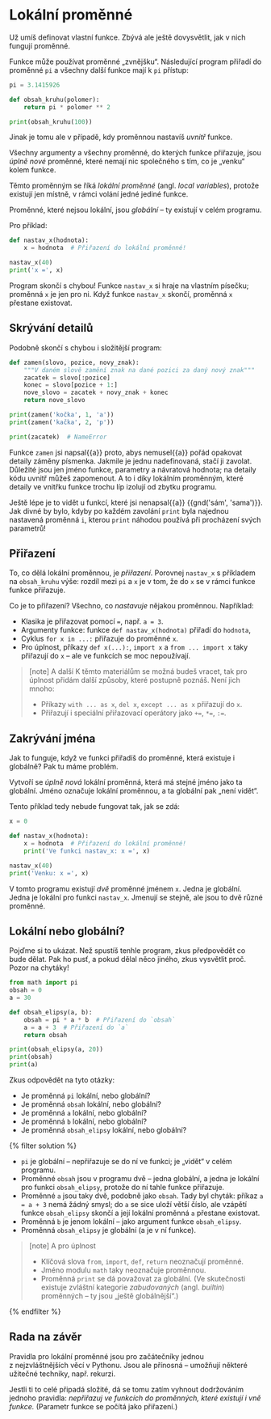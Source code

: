 # Lokální proměnné

Už umíš definovat vlastní funkce.
Zbývá ale ještě dovysvětlit, jak v nich fungují proměnné.

Funkce může používat proměnné „zvnějšku“.
Následující program přiřadí do proměnné `pi` a všechny další funkce
mají k `pi` přístup:

```python
pi = 3.1415926

def obsah_kruhu(polomer):
    return pi * polomer ** 2

print(obsah_kruhu(100))
```

Jinak je tomu ale v případě, kdy proměnnou nastavíš *uvnitř* funkce.

Všechny argumenty a všechny proměnné, do kterých funkce přiřazuje,
jsou *úplně nové* proměnné, které nemají nic
společného s tím, co je „venku“ kolem funkce.

Těmto proměnným se říká *lokální proměnné* (angl. *local variables*),
protože existují jen místně, v rámci volání jedné jediné funkce.

Proměnné, které nejsou lokální, jsou *globální* – ty existují v celém programu.

Pro příklad:

```python
def nastav_x(hodnota):
    x = hodnota  # Přiřazení do lokální proměnné!

nastav_x(40)
print('x =', x)
```

Program skončí s chybou!
Funkce `nastav_x` si hraje na vlastním písečku; proměnná `x` je jen
pro ni.
Když funkce `nastav_x` skončí, proměnná `x` přestane existovat.


## Skrývání detailů

Podobně skončí s chybou i složitější program:

```python
def zamen(slovo, pozice, novy_znak):
    """V daném slově zamění znak na dané pozici za daný nový znak"""
    zacatek = slovo[:pozice]
    konec = slovo[pozice + 1:]
    nove_slovo = zacatek + novy_znak + konec
    return nove_slovo

print(zamen('kočka', 1, 'a'))
print(zamen('kačka', 2, 'p'))

print(zacatek)  # NameError
```

Funkce `zamen` jsi napsal{{a}} proto, abys nemusel{{a}} pořád opakovat detaily
záměny písmenka.
Jakmile je jednu nadefinovaná, stačí ji zavolat. Důležité jsou jen jméno
funkce, parametry a návratová hodnota; na detaily kódu uvnitř můžeš zapomenout.
A to i díky lokálním proměnným, které detaily ve vnitřku funkce trochu líp
izolují od zbytku programu.

Ještě lépe je to vidět u funkcí, které jsi nenapsal{{a}} {{gnd('sám', 'sama')}}.
Jak divné by bylo, kdyby po každém zavolání `print` byla najednou nastavená
proměnná `i`, kterou `print` náhodou používá při procházení svých parametrů!


## Přiřazení

To, co dělá lokální proměnnou, je *přiřazení*.
Porovnej `nastav_x` s příkladem na `obsah_kruhu` výše: rozdíl mezi `pi` a `x`
je v tom, že do `x` se v rámci funkce funkce přiřazuje.

Co je to přiřazení? Všechno, co *nastavuje* nějakou proměnnou. Například:
* Klasika je přiřazovat pomocí `=`, např. `a = 3`.
* Argumenty funkce: funkce `def nastav_x(hodnota)` přiřadí do `hodnota`,
* Cyklus `for x in ...:` přiřazuje do proměnné `x`.
* Pro úplnost, příkazy `def x(...):`, `import x` a `from ... import x` taky
  přiřazují do `x` – ale ve funkcích se moc nepoužívají.

> [note] A další
> K těmto materiálům se možná budeš vracet, tak pro úplnost přidám další
> způsoby, které postupně poznáš. Není jich mnoho:
> * Příkazy `with ... as x`, `del x`, `except ... as x` přiřazují do `x`.
> * Přiřazují i speciální přiřazovací operátory jako `+=`, `*=`, `:=`.


## Zakrývání jména

Jak to funguje, když ve funkci přiřadíš do proměnné, která existuje i globálně?
Pak tu máme problém.

Vytvoří se *úplně nová* lokální proměnná, která má stejné jméno jako
ta globální.
Jméno označuje lokální proměnnou, a ta globální pak „není vidět“.

Tento příklad tedy nebude fungovat tak, jak se zdá:

```python
x = 0

def nastav_x(hodnota):
    x = hodnota  # Přiřazení do lokální proměnné!
    print('Ve funkci nastav_x: x =', x)

nastav_x(40)
print('Venku: x =', x)
```

V tomto programu existují *dvě* proměnné jménem `x`.
Jedna je globální. Jedna je lokální pro funkci `nastav_x`.
Jmenují se stejně, ale jsou to dvě různé proměnné.


## Lokální nebo globální?

Pojďme si to ukázat.
Než spustíš tenhle program, zkus předpovědět co bude dělat.
Pak ho pusť, a pokud dělal něco jiného, zkus vysvětlit proč.
Pozor na chytáky!

```python
from math import pi
obsah = 0
a = 30

def obsah_elipsy(a, b):
    obsah = pi * a * b  # Přiřazení do `obsah`
    a = a + 3  # Přiřazení do `a`
    return obsah

print(obsah_elipsy(a, 20))
print(obsah)
print(a)
```

Zkus odpovědět na tyto otázky:

* Je proměnná `pi` lokální, nebo globální?
* Je proměnná `obsah` lokální, nebo globální?
* Je proměnná `a` lokální, nebo globální?
* Je proměnná `b` lokální, nebo globální?
* Je proměnná `obsah_elipsy` lokální, nebo globální?

{% filter solution %}
* `pi` je globální – nepřiřazuje se do ní ve funkci;
  je „vidět“ v celém programu.
* Proměnné `obsah` jsou v programu dvě – jedna globální,
  a jedna je lokální pro funkci `obsah_elipsy`,
  protože do ní tahle funkce přiřazuje.
* Proměnné `a` jsou taky dvě, podobně jako `obsah`.
  Tady byl chyták: příkaz `a = a + 3` nemá žádný smysl;
  do `a` se sice uloží větší číslo, ale vzápětí funkce `obsah_elipsy` skončí
  a její lokální proměnná `a` přestane existovat.
* Proměnná `b` je jenom lokální – jako argument funkce `obsah_elipsy`.
* Proměnná `obsah_elipsy` je globální (a je v ní funkce).

> [note] A pro úplnost
>
> * Klíčová slova `from`, `import`, `def`, `return` neoznačují proměnné.
> * Jméno modulu `math` taky neoznačuje proměnnou.
> * Proměnná `print` se dá považovat za globální.
>   (Ve skutečnosti existuje zvláštní kategorie *zabudovaných* (angl. *builtin*)
>   proměnných – ty jsou „ještě globálnější“.)

{% endfilter %}


## Rada na závěr

Pravidla pro lokální proměnné jsou pro začátečníky jednou z nejzvláštnějších
věcí v Pythonu.
Jsou ale přínosná – umožňují některé užitečné techniky, např. rekurzi.

Jestli ti to celé připadá složité, dá se tomu zatím vyhnout dodržováním jednoho
pravidla:
*nepřiřazuj ve funkcích do proměnných, které existují i vně funkce.*
(Parametr funkce se počítá jako přiřazení.)
